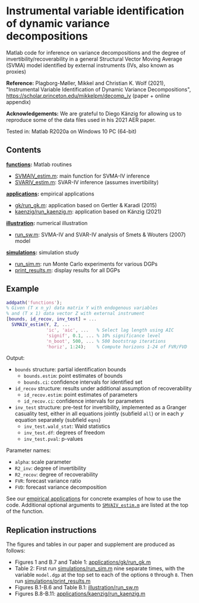 # Instrumental variable identification of dynamic variance decompositions

Matlab code for inference on variance decompositions and the degree of invertibility/recoverability in a general Structural Vector Moving Average (SVMA) model identified by external instruments (IVs, also known as proxies)

**Reference:**
Plagborg-Møller, Mikkel and Christian K. Wolf (2021), "Instrumental Variable Identification of Dynamic Variance Decompositions", https://scholar.princeton.edu/mikkelpm/decomp_iv (paper + online appendix)

**Acknowledgements:**
We are grateful to Diego Känzig for allowing us to reproduce some of the data files used in his 2021 AER paper.

Tested in: Matlab R2020a on Windows 10 PC (64-bit)

## Contents

**[functions](functions):** Matlab routines
- [SVMAIV_estim.m](functions/SVMAIV_estim.m): main function for SVMA-IV inference
- [SVARIV_estim.m](functions/SVARIV_estim.m): SVAR-IV inference (assumes invertibility)

**[applications](applications):** empirical applications
- [gk/run_gk.m](applications/gk/run_gk.m): application based on Gertler & Karadi (2015)
- [kaenzig/run_kaenzig.m](applications/kaenzig/run_kaenzig.m): application based on Känzig (2021)

**[illustration](illustration):** numerical illustration
- [run_sw.m](illustration/run_sw.m): SVMA-IV and SVAR-IV analysis of Smets & Wouters (2007) model

**[simulations](simulations):** simulation study
- [run_sim.m](simulations/run_sim.m): run Monte Carlo experiments for various DGPs
- [print_results.m](simulations/print_results.m): display results for all DGPs

## Example

``` Matlab
addpath('functions');
% Given (T x n_y) data matrix Y with endogenous variables
% and (T x 1) data vector Z with external instrument
[bounds, id_recov, inv_test] = ...
  SVMAIV_estim(Y, Z, ...
               'ic', 'aic', ...   % Select lag length using AIC
               'signif', 0.1, ... % 10% significance level
               'n_boot', 500, ... % 500 bootstrap iterations
               'horiz', 1:24);    % Compute horizons 1-24 of FVR/FVD
```
Output:
- `bounds` structure: partial identification bounds
  - `bounds.estim`: point estimates of bounds
  - `bounds.ci`: confidence intervals for identified set
- `id_recov` structure: results under additional assumption of recoverability
  - `id_recov.estim`: point estimates of parameters
  - `id_recov.ci`: confidence intervals for parameters
- `inv_test` structure: pre-test for invertibility, implemented as a Granger casuality test, either in all equations jointly (subfield `all`) or in each *y* equation separately (subfield `eqns`)
  - `inv_test.wald_stat`: Wald statistics
  - `inv_test.df`: degrees of freedom
  - `inv_test.pval`: p-values

Parameter names:
- `alpha`: scale parameter
- `R2_inv`: degree of invertibility
- `R2_recov`: degree of recoverability
- `FVR`: forecast variance ratio
- `FVD`: forecast variance decomposition

See our [empirical applications](applications) for concrete examples of how to use the code. Additional optional arguments to [`SMVAIV_estim.m`](functions/SVMAIV_estim.m) are listed at the top of the function.

## Replication instructions

The figures and tables in our paper and supplement are produced as follows:
- Figures 1 and B.7 and Table 1: [applications/gk/run_gk.m](applications/gk/run_gk.m)
- Table 2: First run [simulations/run_sim.m](simulations/run_sim.m) nine separate times, with the variable `model.dgp` at the top set to each of the options `0` through `8`. Then run [simulations/print_results.m](simulations/print_results.m)
- Figures B.1-B.6 and Table B.1: [illustration/run_sw.m](illustration/run_sw.m)
- Figures B.8-B.11: [applications/kaenzig/run_kaenzig.m](applications/kaenzig/run_kaenzig.m)
